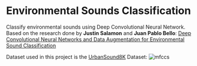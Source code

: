 # Environmental Sounds Classification
Classify environmental sounds using Deep Convolutional Neural Network. 
Based on the research done by **Justin Salamon** and **Juan Pablo Bello**: [Deep Convolutional Neural Networks and Data
Augmentation for Environmental Sound
Classification](https://arxiv.org/abs/1608.04363)

Dataset used in this project is the [UrbanSound8K](https://urbansounddataset.weebly.com/urbansound8k.html) Dataset:
![mfccs](https://user-images.githubusercontent.com/67902015/153739444-fa9989ac-5e71-4889-8e33-ecba5ada9ffa.PNG)
